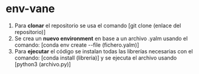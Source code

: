 # env-vane
1. Para **clonar** el repositorio se usa el comando [git clone (enlace del repositorio)]
2. Se crea un **nuevo environment** en base a un archivo .yalm usando el comando: 
   [conda env create --file (fichero.yalm)]
3. Para **ejecutar** el código se instalan todas las librerías necesarias con el comando:
   [conda install (libreria)] y se ejecuta el archivo usando [python3 (archivo.py)]
